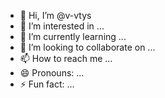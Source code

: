 - 👋 Hi, I’m @v-vtys
- 👀 I’m interested in ...
- 🌱 I’m currently learning ...
- 💞️ I’m looking to collaborate on ...
- 📫 How to reach me ...
- 😄 Pronouns: ...
- ⚡ Fun fact: ...

<!---
v-vtys/v-vtys is a ✨ special ✨ repository because its `README.md` (this file) appears on your GitHub profile.
You can click the Preview link to take a look at your changes.
--->
